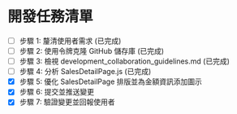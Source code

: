 # 開發任務清單

- [ ] 步驟 1: 釐清使用者需求 (已完成)
- [ ] 步驟 2: 使用令牌克隆 GitHub 儲存庫 (已完成)
- [ ] 步驟 3: 檢視 development_collaboration_guidelines.md (已完成)
- [ ] 步驟 4: 分析 SalesDetailPage.js (已完成)
- [x] 步驟 5: 優化 SalesDetailPage 排版並為金額資訊添加圖示
- [x] 步驟 6: 提交並推送變更
- [x] 步驟 7: 驗證變更並回報使用者
